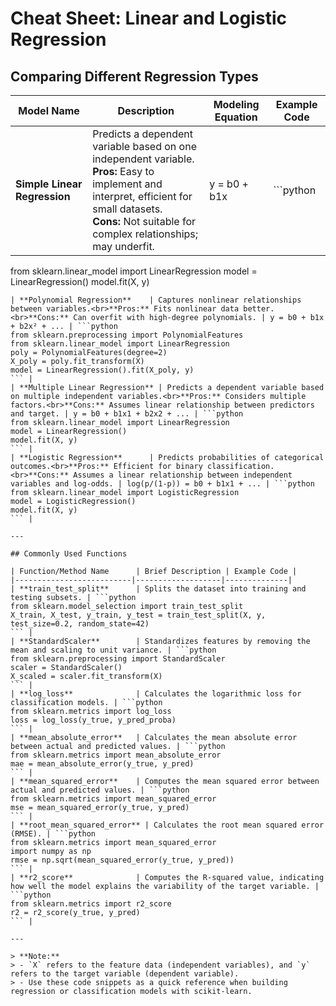 # Cheat Sheet: Linear and Logistic Regression

## Comparing Different Regression Types

| Model Name                  | Description                                                                 | Modeling Equation                   | Example Code |
|-----------------------------|-----------------------------------------------------------------------------|-------------------------------------|--------------|
| **Simple Linear Regression** | Predicts a dependent variable based on one independent variable.<br>**Pros:** Easy to implement and interpret, efficient for small datasets.<br>**Cons:** Not suitable for complex relationships; may underfit. | y = b0 + b1x | ```python
from sklearn.linear_model import LinearRegression
model = LinearRegression()
model.fit(X, y)
``` |
| **Polynomial Regression**    | Captures nonlinear relationships between variables.<br>**Pros:** Fits nonlinear data better.<br>**Cons:** Can overfit with high-degree polynomials. | y = b0 + b1x + b2x² + ... | ```python
from sklearn.preprocessing import PolynomialFeatures
from sklearn.linear_model import LinearRegression
poly = PolynomialFeatures(degree=2)
X_poly = poly.fit_transform(X)
model = LinearRegression().fit(X_poly, y)
``` |
| **Multiple Linear Regression** | Predicts a dependent variable based on multiple independent variables.<br>**Pros:** Considers multiple factors.<br>**Cons:** Assumes linear relationship between predictors and target. | y = b0 + b1x1 + b2x2 + ... | ```python
from sklearn.linear_model import LinearRegression
model = LinearRegression()
model.fit(X, y)
``` |
| **Logistic Regression**      | Predicts probabilities of categorical outcomes.<br>**Pros:** Efficient for binary classification.<br>**Cons:** Assumes a linear relationship between independent variables and log-odds. | log(p/(1-p)) = b0 + b1x1 + ... | ```python
from sklearn.linear_model import LogisticRegression
model = LogisticRegression()
model.fit(X, y)
``` |

---

## Commonly Used Functions

| Function/Method Name      | Brief Description | Example Code |
|--------------------------|-------------------|--------------|
| **train_test_split**      | Splits the dataset into training and testing subsets. | ```python
from sklearn.model_selection import train_test_split
X_train, X_test, y_train, y_test = train_test_split(X, y, test_size=0.2, random_state=42)
``` |
| **StandardScaler**        | Standardizes features by removing the mean and scaling to unit variance. | ```python
from sklearn.preprocessing import StandardScaler
scaler = StandardScaler()
X_scaled = scaler.fit_transform(X)
``` |
| **log_loss**              | Calculates the logarithmic loss for classification models. | ```python
from sklearn.metrics import log_loss
loss = log_loss(y_true, y_pred_proba)
``` |
| **mean_absolute_error**   | Calculates the mean absolute error between actual and predicted values. | ```python
from sklearn.metrics import mean_absolute_error
mae = mean_absolute_error(y_true, y_pred)
``` |
| **mean_squared_error**    | Computes the mean squared error between actual and predicted values. | ```python
from sklearn.metrics import mean_squared_error
mse = mean_squared_error(y_true, y_pred)
``` |
| **root_mean_squared_error** | Calculates the root mean squared error (RMSE). | ```python
from sklearn.metrics import mean_squared_error
import numpy as np
rmse = np.sqrt(mean_squared_error(y_true, y_pred))
``` |
| **r2_score**              | Computes the R-squared value, indicating how well the model explains the variability of the target variable. | ```python
from sklearn.metrics import r2_score
r2 = r2_score(y_true, y_pred)
``` |

---

> **Note:**  
> - `X` refers to the feature data (independent variables), and `y` refers to the target variable (dependent variable).
> - Use these code snippets as a quick reference when building regression or classification models with scikit-learn.